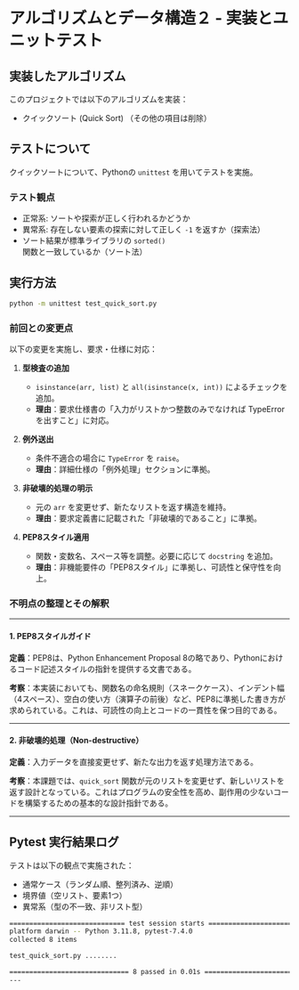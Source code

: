 # アルゴリズムとデータ構造２ - 実装とユニットテスト

## 実装したアルゴリズム
このプロジェクトでは以下のアルゴリズムを実装：
- クイックソート (Quick Sort)
  （その他の項目は削除）

## テストについて
クイックソートについて、Pythonの `unittest` を用いてテストを実施。

### テスト観点
- 正常系: ソートや探索が正しく行われるかどうか
- 異常系: 存在しない要素の探索に対して正しく `-1` を返すか（探索法）
- ソート結果が標準ライブラリの `sorted()` 関数と一致しているか（ソート法）

## 実行方法
```bash
python -m unittest test_quick_sort.py
```

### 前回との変更点

以下の変更を実施し、要求・仕様に対応：

1. **型検査の追加**  
    - `isinstance(arr, list)` と `all(isinstance(x, int))` によるチェックを追加。  
    - **理由**：要求仕様書の「入力がリストかつ整数のみでなければ TypeError を出すこと」に対応。

2. **例外送出**  
    - 条件不適合の場合に `TypeError` を `raise`。  
    - **理由**：詳細仕様の「例外処理」セクションに準拠。

3. **非破壊的処理の明示**  
    - 元の `arr` を変更せず、新たなリストを返す構造を維持。  
    - **理由**：要求定義書に記載された「非破壊的であること」に準拠。

4. **PEP8スタイル適用**  
    - 関数・変数名、スペース等を調整。必要に応じて `docstring` を追加。  
    - **理由**：非機能要件の「PEP8スタイル」に準拠し、可読性と保守性を向上。

### 不明点の整理とその解釈
---
#### 1. PEP8スタイルガイド

**定義**：PEP8は、Python Enhancement Proposal 8の略であり、Pythonにおけるコード記述スタイルの指針を提供する文書である。

**考察**：本実装においても、関数名の命名規則（スネークケース）、インデント幅（4スペース）、空白の使い方（演算子の前後）など、PEP8に準拠した書き方が求められている。これは、可読性の向上とコードの一貫性を保つ目的である。

---

#### 2. 非破壊的処理（Non-destructive）

**定義**：入力データを直接変更せず、新たな出力を返す処理方法である。

**考察**：本課題では、`quick_sort` 関数が元のリストを変更せず、新しいリストを返す設計となっている。これはプログラムの安全性を高め、副作用の少ないコードを構築するための基本的な設計指針である。

---
## Pytest 実行結果ログ

テストは以下の観点で実施された：
- 通常ケース（ランダム順、整列済み、逆順）
- 境界値（空リスト、要素1つ）
- 異常系（型の不一致、非リスト型）

```bash
============================= test session starts =============================
platform darwin -- Python 3.11.8, pytest-7.4.0
collected 8 items

test_quick_sort.py ........                                              [100%]

============================== 8 passed in 0.01s ==============================
---